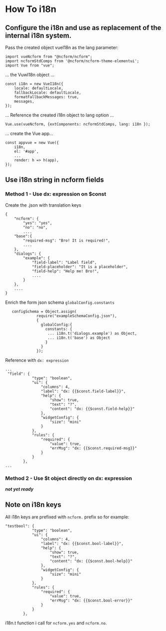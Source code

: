 # How To i18n

## Configure the i18n and use as replacement of the internal i18n system.


Pass the created object vueI18n as the lang parameter:

```
import vueNcform from "@ncform/ncform";
import ncformStdComps from '@ncform/ncform-theme-elementui';
import Vue from "vue";
```
... the VuwI18n object ...
```
const i18n = new VueI18n({
    locale: defaultLocale,
    fallbackLocale: defaultLocale,
    formatFallbackMessages: true,
    messages,
});
```
... Reference the created i18n object to lang option ...
```
Vue.use(vueNcform, {extComponents: ncformStdComps, lang: i18n });
```
... create the Vue app...
```
const appvue = new Vue({
    i18n,
    el: '#app',
    ...
    render: h => h(app),
});
```

## Use i18n string in ncform fields

### Method 1 - Use dx: expression on $const

Create the .json with translation keys
```
{
    "ncform": {
        "yes": "yes",
        "no": "no",
        ....
    "base":{    
        "required-msg": "Bro! It is required!",
        ....
    },
    "dialogs": {
        "example": {
            "field-label": "Label field",
            "field-placeholder": "It is a placeholder",
            "field-help": "Help me! Bro!",
            ....
        }
    },
    ....
}
```

Enrich the form json schema ```globalConfig.constants``` 
```
   configSchema = Object.assign(
              require("exampleSchemaConfig.json"),
              {
                globalConfig:{
                  constants: {
                   ... i18n.t('dialogs.example') as Object,
                   ... i18n.t('base') as Object
                  }
                }
              });
```
Reference with ```dx: expression```
```
...
 "field": {
            "type": "boolean",
            "ui": {
                "columns": 4,
                "label": "dx: {{$const.field-label}}",
                "help": {
                    "show": true,
                    "text": "?",
                    "content": "dx: {{$const.field-help}}"
                },
                "widgetConfig": {
                    "size": "mini"
                }
            },
            "rules": {
                "required": {
                    "value": true,
                    "errMsg": "dx: {{$const.required-msg}}"
                }
            }
        },
...
```

### Method 2 - Use $t object directly on dx: expression

***not yet ready***


## Note on i18n keys

All i18n keys are prefixed with ```ncform.``` prefix so for example:

```
"testbool": {
            "type": "boolean",
            "ui": {
                "columns": 4,
                "label": "dx: {{$const.bool-label}}",
                "help": {
                    "show": true,
                    "text": "?",
                    "content": "dx: {{$const.bool-help}}"
                },
                "widgetConfig": {
                    "size": "mini"
                }
            },
            "rules": {
                "required": {
                    "value": true,
                    "errMsg": "dx: {{$const.bool-error}}"
                }
            }
        },
```

i18n.t function i call for ```ncform.yes``` and ```ncform.no```.

